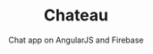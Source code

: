 ---
layout: default
modal-id: 2
img: chateau.png
img-alt: chateau is a chat app on AngularJS and Firebase
thumbnail: chateau.png
title: Chateau
subtitle: Chat app on AngularJS and Firebase
description: A chat app inspired by a mashup of medieval greys and Slack.
project-date: February 2017
framework: AngularJS + Firebase
repository: chateau
link: https://github.com/jestann/chateau 
---